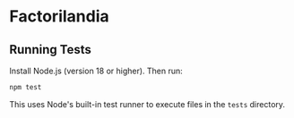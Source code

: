 # Factorilandia

## Running Tests

Install Node.js (version 18 or higher). Then run:

```bash
npm test
```

This uses Node's built-in test runner to execute files in the `tests` directory.
